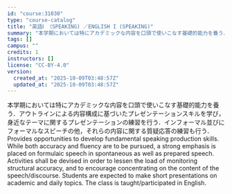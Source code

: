 ```yaml
---
id: "course:31030"
type: "course-catalog"
title: "英語Ⅰ （SPEAKING) ／ENGLISH I (SPEAKING)"
summary: "本学期においては特にアカデミックな内容を口頭で使いこなす基礎的能力を養う．アウトラインによる内容構成に基づいたプレゼンテーションスキルを学び，身近なテーマに関するプレゼンテーションの練習を行う．インフォーマル並びにフォーマルなスピーチの他，…"
tags: []
campus: ""
credits: 1
instructors: []
license: "CC-BY-4.0"
version:
  created_at: "2025-10-09T03:48:57Z"
  updated_at: "2025-10-09T03:48:57Z"
---
```

本学期においては特にアカデミックな内容を口頭で使いこなす基礎的能力を養う．アウトラインによる内容構成に基づいたプレゼンテーションスキルを学び，身近なテーマに関するプレゼンテーションの練習を行う．インフォーマル並びにフォーマルなスピーチの他，それらの内容に関する質疑応答の練習も行う．Provides opportunities to develop fundamental speaking production skills. While both accuracy and fluency are to be pursued, a strong emphasis is placed on formulaic speech in spontaneous as well as prepared speech. Activities shall be devised in order to lessen the load of monitoring structural accuracy, and to encourage concentrating on the content of the speech/discourse. Students are expected to make short presentations on academic and daily topics. The class is taught/participated in English.

